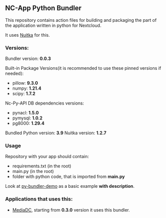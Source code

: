  ## NC-App Python Bundler

This repository contains action files for building and packaging the part of the application written in python for Nextcloud.

It uses [Nuitka](https://github.com/Nuitka/Nuitka) for this.

### Versions:

Bundler version: **0.0.3**

Built-in Package Versions(it is recommended to use these pinned versions if needed):

- pillow: **9.3.0**
- numpy: **1.21.4**
- scipy: **1.7.2**

Nc-Py-API DB dependencies versions:

- pynacl: **1.5.0**
- pymysql: **1.0.2**
- pg8000: **1.29.4**

Bundled Python version: **3.9**
Nuitka version: **1.2.7**

### Usage

Repository with your app should contain:

- requirements.txt (in the root)
- main.py (in the root)
- folder with python code, that is imported from **main.py**

Look at [py-bundler-demo](https://github.com/cloud-py-api/py_bundler-demo) as a basic example **with description**.

### Applications that uses this:

- [MediaDC](https://github.com/andrey18106/mediadc), starting from **0.3.0** version it uses this bundler.
